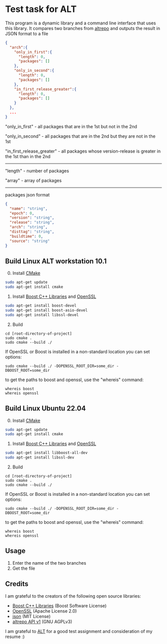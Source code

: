 # Test task for ALT
This program is a dynamic library and a command line interface that uses this library. It compares two branches from [altrepo](https://rdb.altlinux.org/api/)  and outputs the result in JSON format to a file
```json
{
  "arch":{
    "only_in_first":{
      "length": 0,
      "packages": []
    },
    "only_in_second":{
      "length": 0,
      "packages": []
    },
    "in_first_release_greater":{
      "length": 0,
      "packages": []
    }
  },
  ...
}
```
"only_in_first"  - all packages that are in the 1st but not in the 2nd

"only_in_second" - all packages that are in the 2nd but they are not in the 1st

"in_first_release_greater" - all packages whose version-release is greater in the 1st than in the 2nd

---

"length" - number of packages

"array" - array of packages

---
packages json format
```json
{
  "name": "string",
  "epoch": 0,
  "version": "string",
  "release": "string",
  "arch": "string",
  "disttag": "string",
  "buildtime": 0,
  "source": "string"
}
```
## Build Linux ALT workstation 10.1

0. Install [CMake](https://cmake.org/)

```bash
sudo apt-get update
sudo apt-get install cmake
```

1. Install [Boost C++ Libraries](boost) and [OpenSSL](https://www.openssl.org/)

```bash
sudo apt-get install boost-devel
sudo apt-get install boost-asio-devel
sudo apt-get install libssl-devel
```

2. Build
```
cd [root-directory-of-project]
sudo cmake .
sudo cmake --build ./
```
If OpenSSL or Boost is installed in a non-standard location you can set options:
```
sudo cmake --build ./ -DOPENSSL_ROOT_DIR=some_dir -DBOOST_ROOT=some_dir
```
to get the paths to boost and openssl, use the "whereis" command:
```
whereis boost
whereis openssl
```

## Build Linux Ubuntu 22.04

0. Install [CMake](https://cmake.org/)

```bash
sudo apt-get update
sudo apt-get install cmake
```

1. Install [Boost C++ Libraries](boost) and [OpenSSL](https://www.openssl.org/)

```bash
sudo apt-get install libboost-all-dev
sudo apt-get install libssl-dev
```

2. Build
```
cd [root-directory-of-project]
sudo cmake .
sudo cmake --build ./
```
If OpenSSL or Boost is installed in a non-standard location you can set options:
```
sudo cmake --build ./ -DOPENSSL_ROOT_DIR=some_dir -DBOOST_ROOT=some_dir
```
to get the paths to boost and openssl, use the "whereis" command:
```
whereis boost
whereis openssl
```


## Usage
1. Enter the name of the two branches
2. Get the file

## Credits
I am grateful to the creators of the following open source libraries:
  - [Boost C++ Libraries](http://www.boost.org/) (Boost Software License)
  - [OpenSSL](https://www.openssl.org/) (Apache License 2.0)
  - [json](https://github.com/nlohmann/json) (MIT License)
  - [altrepo API v1](https://rdb.altlinux.org/api/) (GNU AGPLv3)
 
 I am grateful to  [ALT](https://www.basealt.ru/)  for a good test assignment and consideration of my resume :)
